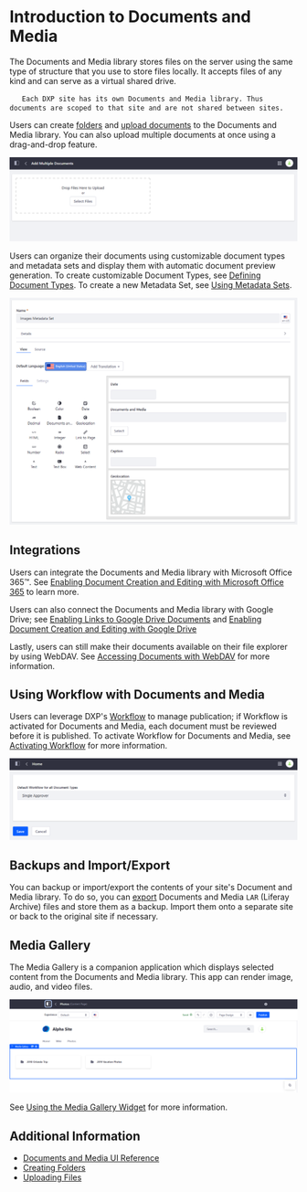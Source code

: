 # Introduction to Documents and Media

The Documents and Media library stores files on the server using the same type of structure that you use to store files locally. It accepts files of any kind and can serve as a virtual shared drive.

```tip::
   Each DXP site has its own Documents and Media library. Thus documents are scoped to that site and are not shared between sites.
```

Users can create [folders](./uploading-and-managing/creating-folders.md) and [upload documents](./uploading-and-managing/uploading-files.md) to the Documents and Media library. You can also upload multiple documents at once using a drag-and-drop feature.

![You can create a customizable Document Type or Metadata Set.](./introduction-to-documents-and-media/images/03.png)

Users can organize their documents using customizable document types and metadata sets and display them with automatic document preview generation. To create customizable Document Types, see [Defining Document Types](./uploading-and-managing/managing-metadata/defining-document-types.md). To create a new Metadata Set, see [Using Metadata Sets](./uploading-and-managing/managing-metadata/using-metadata-sets.md).

![You can create a customizable Document Type or Metadata Set.](./introduction-to-documents-and-media/images/01.png)

## Integrations

Users can integrate the Documents and Media library with Microsoft Office 365&trade;. See [Enabling Document Creation and Editing with Microsoft Office 365](./devops/enabling-document-creation-and-editing-with-microsoft-office-365.md) to learn more.

Users can also connect the Documents and Media library with Google Drive; see [Enabling Links to Google Drive Documents](./devops/google-drive-integration/enabling-links-to-google-drive-documents.md) and [Enabling Document Creation and Editing with Google Drive](./devops/google-drive-integration/enabling-document-creation-and-editing-with-google-drive.md)

Lastly, users can still make their documents available on their file explorer by using WebDAV. See [Accessing Documents with WebDAV](./publishing-and-sharing/accessing-documents-with-webdav.md) for more information.

## Using Workflow with Documents and Media

Users can leverage DXP's [Workflow](../../process-automation/workflow/user-guide/introduction-to-workflow.md) to manage publication; if Workflow is activated for Documents and Media, each document must be reviewed before it is published. To activate Workflow for Documents and Media, see [Activating Workflow](../../process-automation/workflow/user-guide/activating-workflow.md#activating-workflow-for-specific-applications) for more information.

![You can enable workflow for DM documents.](./introduction-to-documents-and-media/images/04.png)

## Backups and Import/Export

You can backup or import/export the contents of your site's Document and Media library. To do so, you can [export](../../site-building/building-sites/importing-exporting-pages-and-content.md) Documents and Media `LAR` (Liferay Archive) files and store them as a backup. Import them onto a separate site or back to the original site if necessary.

## Media Gallery

The Media Gallery is a companion application which displays selected content from the Documents and Media library. This app can render image, audio, and video files.

![The Media Gallery app renders images, audio, and video files.](./introduction-to-documents-and-media/images/02.png)

See [Using the Media Gallery Widget](./publishing-and-sharing/publishing-documents-on-a-dxp-site/using-the-media-gallery-widget.md) for more information.

## Additional Information

* [Documents and Media UI Reference](./documents-and-media-ui-reference.md)
* [Creating Folders](./uploading-and-managing/creating-folders.md)
* [Uploading Files](./uploading-and-managing/uploading-files.md)

